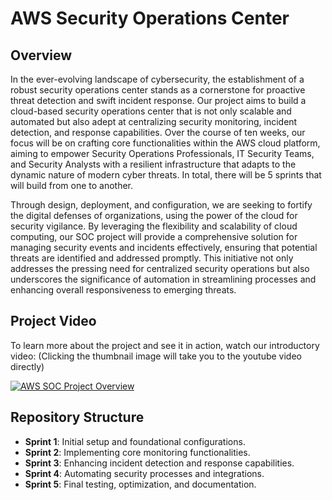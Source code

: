 # AWS Security Operations Center

## Overview

In the ever-evolving landscape of cybersecurity, the establishment of a robust security operations center stands as a cornerstone for proactive threat detection and swift incident response. Our project aims to build a cloud-based security operations center that is not only scalable and automated but also adept at centralizing security monitoring, incident detection, and response capabilities. Over the course of ten weeks, our focus will be on crafting core functionalities within the AWS cloud platform, aiming to empower Security Operations Professionals, IT Security Teams, and Security Analysts with a resilient infrastructure that adapts to the dynamic nature of modern cyber threats. In total, there will be 5 sprints that will build from one to another.

Through design, deployment, and configuration, we are seeking to fortify the digital defenses of organizations, using the power of the cloud for security vigilance. By leveraging the flexibility and scalability of cloud computing, our SOC project will provide a comprehensive solution for managing security events and incidents effectively, ensuring that potential threats are identified and addressed promptly. This initiative not only addresses the pressing need for centralized security operations but also underscores the significance of automation in streamlining processes and enhancing overall responsiveness to emerging threats.

## Project Video

To learn more about the project and see it in action, watch our introductory video: 
(Clicking the thumbnail image will take you to the youtube video directly)

[![AWS SOC Project Overview](https://img.youtube.com/vi/Q9iro4MYrv8/0.jpg)](https://youtu.be/Q9iro4MYrv8)

## Repository Structure

- **Sprint 1**: Initial setup and foundational configurations.
- **Sprint 2**: Implementing core monitoring functionalities.
- **Sprint 3**: Enhancing incident detection and response capabilities.
- **Sprint 4**: Automating security processes and integrations.
- **Sprint 5**: Final testing, optimization, and documentation.
